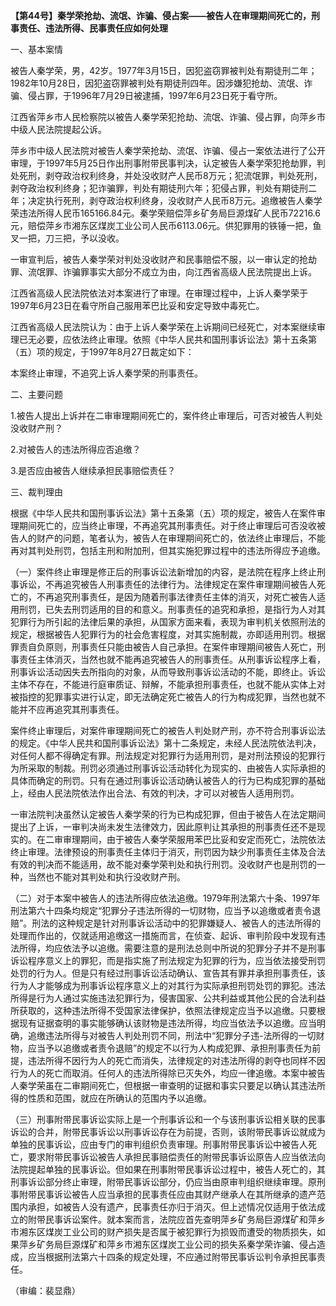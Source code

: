**【第44号】秦学荣抢劫、流氓、诈骗、侵占案——被告人在审理期间死亡的，刑事责任、违法所得、民事责任应如何处理**

一、基本案情

被告人秦学荣，男，42岁。1977年3月15日，因犯盗窃罪被判处有期徒刑二年；1982年10月28日，因犯盗窃罪被判处有期徒刑四年。因涉嫌犯抢劫、流氓、诈骗、侵占罪，于1996年7月29日被逮捕，1997年6月23日死于看守所。

江西省萍乡市人民检察院以被告人秦学荣犯抢劫、流氓、诈骗、侵占罪，向萍乡市中级人民法院提起公诉。

萍乡市中级人民法院对被告人秦学荣抢劫、流氓、诈骗、侵占一案依法进行了公开审理，于1997年5月25日作出刑事附带民事判决，认定被告人秦学荣犯抢劫罪，判处死刑，剥夺政治权利终身，并处没收财产人民币8万元；犯流氓罪，判处死刑，剥夺政治权利终身；犯诈骗罪，判处有期徒刑六年；犯侵占罪，判处有期徒刑二年；决定执行死刑，剥夺政治权利终身，没收财产人民币8万元。追缴被告人秦学荣违法所得人民币165166.84元。秦学荣赔偿萍乡矿务局巨源煤矿人民币72216.6元，赔偿萍乡市湘东区煤炭工业公司人民币6113.06元。供犯罪用的铁锤一把，鱼叉一把，刀三把，予以没收。

一审宣判后，被告人秦学荣对判处没收财产和民事赔偿不服，以一审认定的抢劫罪、流氓罪、诈骗罪事实大部分不成立为由，向江西省高级人民法院提出上诉。

江西省高级人民法院依法对本案进行了审理。在审理过程中，上诉人秦学荣于1997年6月23日在看守所自己服用苯巴比妥和安定导致中毒死亡。

江西省高级人民法院认为：由于上诉人秦学荣在上诉期间已经死亡，对本案继续审理已无必要，应依法终止审理。依照《中华人民共和国刑事诉讼法》第十五条第（五）项的规定，于1997年8月27日裁定如下：

本案终止审理，不追究上诉人秦学荣的刑事责任。

二、主要问题

1.被告人提出上诉并在二审审理期间死亡的，案件终止审理后，可否对被告人判处没收财产刑？

2.对被告人的违法所得应否追缴？

3.是否应由被告人继续承担民事赔偿责任？

三、裁判理由

根据《中华人民共和国刑事诉讼法》第十五条第（五）项的规定，被告人在案件审理期间死亡的，应当终止审理，不再追究其刑事责任。对于终止审理后可否没收被告人的财产的问题，笔者认为，被告人在审理期间死亡的，依法终止审理后，不能再对其判处刑罚，包括主刑和附加刑，但其实施犯罪过程中的违法所得应予追缴。

（一）案件终止审理是修正后的刑事诉讼法新增加的内容，是法院在程序上终止刑事诉讼，不再追究被告人刑事责任的法律行为。法律规定在案件审理期间被告人死亡的，不再追究刑事责任，是因为随着刑事法律责任主体的消灭，对死亡被告人适用刑罚，已失去刑罚适用的目的和意义。刑事责任的追究和承担，是指行为人对其犯罪行为所引起的法律后果的承担，从国家方面来看，表现为审判机关依照刑法的规定，根据被告人犯罪行为的社会危害程度，对其实施制裁，亦即适用刑罚。根据罪责自负原则，刑事责任只能由被告人自己承担。在案件审理期间被告人死亡，刑事责任主体消灭，当然也就不能再追究被告人的刑事责任。从刑事诉讼程序上看，刑事诉讼活动因失去所指向的对象，从而导致刑事诉讼活动的不能，即终止。诉讼主体不存在，不能进行庭审质证、辩解，不能承担刑事责任，也就不能从实体上对被指控的犯罪事实进行认定，即无法确定死亡被告人的行为构成犯罪，当然也就不能并不应再追究其刑事责任。

案件终止审理后，对案件审理期间死亡的被告人判处财产刑，亦不符合刑事诉讼法的规定。《中华人民共和国刑事诉讼法》第十二条规定，未经人民法院依法判决，对任何人都不得确定有罪。刑法规定对犯罪行为适用刑罚，是对刑法预设的犯罪行为所采取的制裁。刑罚必须通过刑事诉讼活动转化为现实的、由被告人实际承担的具体而确定的刑罚。只有在通过刑事诉讼活动确认被告人的行为已构成犯罪的基础上，经由人民法院依法作出合法、有效的判决，才可以对被告人适用刑罚。

一审法院判决虽然认定被告人秦学荣的行为已构成犯罪，但由于被告人在法定期间提出了上诉，一审判决尚未发生法律效力，因此原判让其承担的刑事责任还不是现实的。在二审审理期间，由于被告人秦学荣服用苯巴比妥和安定而死亡，法院依法终止审理。法律预设的刑事责任主体归于消灭，刑罚因为缺少刑事责任主体及合法有效的判决而不能适用，故不能对秦学荣判处和执行刑罚。没收财产也是刑罚的一种，当然也不能对其判处和执行没收财产刑。

（二）对于本案中被告人的违法所得应依法追缴。1979年刑法第六十条、1997年刑法第六十四条均规定“犯罪分子违法所得的一切财物，应当予以追缴或者责令退赔”。刑法的这种规定是针对刑事诉讼活动中的犯罪嫌疑人、被告人的违法所得的处理而作出的，仅就适用追缴这一措施而言，在侦查、起诉、审判阶段中发现有违法所得，均应依法予以追缴。需要注意的是刑法总则中所说的犯罪分子并不是刑事诉讼程序意义上的罪犯，而是指实施了刑法规定为犯罪的行为，应当依法接受刑罚处罚的行为人。但是只有经过刑事诉讼活动确认、宣告其有罪并承担刑事责任，该行为人才能够成为刑事诉讼程序意义上的对其行为实际承担刑罚处罚的罪犯。违法所得是行为人通过实施违法犯罪行为，侵害国家、公共利益或其他公民的合法利益所获取的，这种违法所得不受国家法律保护，依照法律规定应当予以追缴。只要根据现有证据查明的事实能够确认该财物是违法所得，均应当依法予以追缴。应当明确，追缴违法所得与对被告人判处刑罚不同，刑法中“犯罪分子违-法所得的一切财物，应当予以追缴或者责令退赔”的规定不以行为人构成犯罪、承担刑事责任为前提，违法所得不因行为人的死亡而消失，法律规定的对违法所得的剥夺也同样不因行为人的死亡而取消。任何人的违法所得除已灭失外，均应一律追缴。本案中被告人秦学荣虽在二审期间死亡，但根据一审查明的证据和事实只要足以确认其违法所得的性质和范围，就应在所确认的范围内予以追缴。

（三）刑事附带民事诉讼实际上是一个刑事诉讼和一个与该刑事诉讼相关联的民事诉讼的合并，附带民事诉讼以刑事诉讼存在为前提，否则，该附带民事诉讼就成为单独的民事诉讼，应由专门的审判组织负责审理。刑事附带民事诉讼中被告人死亡，要求附带民事诉讼被告人承担民事赔偿责任的附带民事诉讼原告人应当依法向法院提起单独的民事诉讼。但如果在刑事附带民事诉讼过程中，被告人死亡的，其刑事诉讼部分终止审理，附带民事诉讼部分，仍应当由原审判组织继续审理。原刑事附带民事诉讼被告人应当承担的民事责任应由其财产继承人在其所继承的遗产范围内承担，如被告人没有遗产，民事责任亦归于消灭。但上述情况仅适用于依法成立的附带民事诉讼案件。就本案而言，法院应首先查明萍乡矿务局巨源煤矿和萍乡市湘东区煤炭工业公司的财产损失是否属于被犯罪行为损毁而遭受的物质损失，如果萍乡矿务局巨源煤矿和萍乡市湘东区煤炭工业公司的损失系秦学荣诈骗、侵占造成，应当根据刑法第六十四条的规定处理，不应通过附带民事诉讼判令承担民事责任。

（审编：裴显鼎）